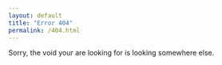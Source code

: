 ```yaml
---
layout: default
title: "Error 404"
permalink: /404.html
---
```


Sorry, the void your are looking for is looking somewhere else.